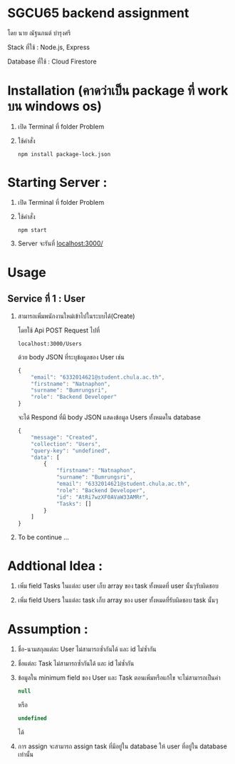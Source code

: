 # SGCU65 backend assignment

โดย นาย ณัฐนภนต์ บำรุงศรี

Stack ที่ใช้ : Node.js, Express

Database ที่ใช้ : Cloud Firestore

# Installation (คาดว่าเป็น package ที่ work บน windows os)

1. เปิด Terminal ที่ folder Problem

2. ใช้คำสั่ง
    ```
    npm install package-lock.json
    ```


# Starting Server :

1. เปิด Terminal ที่ folder Problem

2. ใช้คำสั่ง
    ```
    npm start
    ```

3. Server จะรันที่ [localhost:3000/](localhost:3000/)

# Usage

## Service ที่ 1 : **User**

1. สามารถเพิ่มพนักงานใหม่เข้าไปในระบบได้(Create)
    
    โดยใช้ Api POST Request ไปที่
    ```
    localhost:3000/Users
    ```
    ด้วย body JSON ที่ระบุข้อมูลของ User เช่น
    ```js
    {
        "email": "6332014621@student.chula.ac.th",
        "firstname": "Natnaphon",
        "surname": "Bumrungsri",
        "role": "Backend Developer"
    }
    ```
    จะได้ Respond ที่มี body JSON แสดงข้อมูล Users ทั้งหมดใน database
    ```js
    {
        "message": "Created",
        "collection": "Users",
        "query-key": "undefined",
        "data": [
            {
                "firstname": "Natnaphon",
                "surname": "Bumrungsri",
                "email": "6332014621@student.chula.ac.th",
                "role": "Backend Developer",
                "id": "AtRi7wzXF0AVaW33AMRr",
                "Tasks": []
            }
        ]
    }
    ```
2. To be continue ...

# Addtional Idea : 
1. เพิ่ม field Tasks ในแต่ละ user เก็บ array ของ task ทั้งหมดที่ user นั้นๆรับผิดชอบ
    
2. เพิ่ม field Users ในแต่ละ task เก็บ array ของ user ทั้งหมดที่รับผิดชอบ task นั้นๆ

# Assumption : 
1. ชื่อ-นามสกุลแต่ละ User ไม่สามารถซ้ำกันได้ และ id ไม่ซ้ำกัน

2. ชื่อแต่ละ Task ไม่สามารถซ้ำกันได้ และ id ไม่ซ้ำกัน

3. ข้อมูลใน minimum field ของ User และ Task ตอนเพิ่มหรือแก้ไข จะไม่สามารถเป็นค่า 
    ```js
    null
    ``` 
    หรือ 
    ```js 
    undefined
    ``` 
    ได้

4. การ assign จะสามารถ assign task ที่มีอยู่ใน database ให้ user ที่อยู่ใน database เท่านั้น






